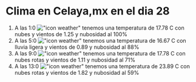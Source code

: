# Clima en Celaya,mx en el dia 28

1. A las 1:0 !["icon weather"](http://openweathermap.org/img/w/04n.png) tenemos una temperatura de 17.78 C con nubes y  vientos de 1.25 y nubosidad al 100%
1. A las 5:0 !["icon weather"](http://openweathermap.org/img/w/10n.png) tenemos una temperatura de 16.67 C con lluvia ligera y  vientos de 0.89 y nubosidad al 88%
1. A las 9:0 !["icon weather"](http://openweathermap.org/img/w/04d.png) tenemos una temperatura de 17.78 C con nubes rotas y  vientos de 1.11 y nubosidad al 71%
1. A las 13:0 !["icon weather"](http://openweathermap.org/img/w/04d.png) tenemos una temperatura de 23.89 C con nubes rotas y  vientos de 1.82 y nubosidad al 59%
